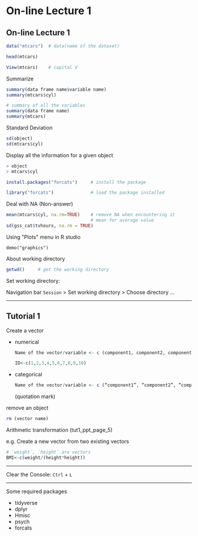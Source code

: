 # On-line Lecture 1

## On-line Lecture 1

```R
data("mtcars")	# data(name of the dataset)

head(mtcars)

View(mtcars)    # capital V
```



Summarize

```R
summary(data frame name$variable name)
summary(mtcars$cyl)

# summary of all the variables
summary(data frame name)
summary(mtcars)
```



Standard Deviation

```R
sd(object)
sd(mtcars$cyl)
```



Display all the information for a given object

```R
> object
> mtcars$cyl
```



```R
install.packages("forcats")		# install the package

library("forcats")				# load the package installed
```



Deal with NA (Non-answer)

```R
mean(mtcars$cyl, na.rm=TRUE)	# remove NA when encountering it
								# mean for average value
sd(gss_cat$tvhours, na.rm = TRUE)
```



Using "Plots" menu in R studio

```
demo("graphics")
```



About working directory

```R
getwd() 	# get the working directory
```

Set working directory:

Navigation bar `Session` > Set working directory > Choose directory ...

---



## Tutorial 1

Create a vector

* numerical

  ```R
  Name of the vector/variable <- c (component1, component2, component3) 
  
  ID<-c(1,2,3,4,5,6,7,8,9,10)
  ```

* categorical

  ```R
  Name of the vector/variable <- c (“component1”, “component2”, “component3”) 
  ```

  (quotation mark)

  

remove an object

```R
rm (vector name)
```



Arithmetic transformation (tut1_ppt_page_5)

e.g. Create a new vector from two existing vectors 

```R
# `weight`, `height` are vectors
BMI<-c(weight/(height*height))
```

---

Clear the Console: `Ctrl` + `L`



---

Some required packages

* tidyverse
* dplyr
* Hmisc
* psych
* forcats